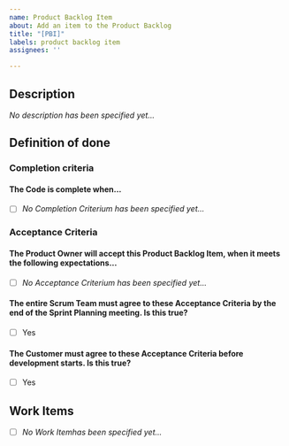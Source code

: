 ```yaml
---
name: Product Backlog Item
about: Add an item to the Product Backlog
title: "[PBI]"
labels: product backlog item
assignees: ''

---
```


## Description
_No description has been specified yet..._

## Definition of done

### Completion criteria

#### The Code is complete when...
- [ ] _No Completion Criterium has been specified yet..._

### Acceptance Criteria
#### The Product Owner will accept this Product Backlog Item, when it meets the following expectations...
- [ ] _No Acceptance Criterium has been specified yet..._

#### The entire Scrum Team must agree to these Acceptance Criteria by the end of the Sprint Planning meeting. Is this true?
- [ ] Yes

#### The Customer must agree to these Acceptance Criteria before development starts. Is this true?
- [ ] Yes

## Work Items
- [ ] _No Work Itemhas been specified yet..._
